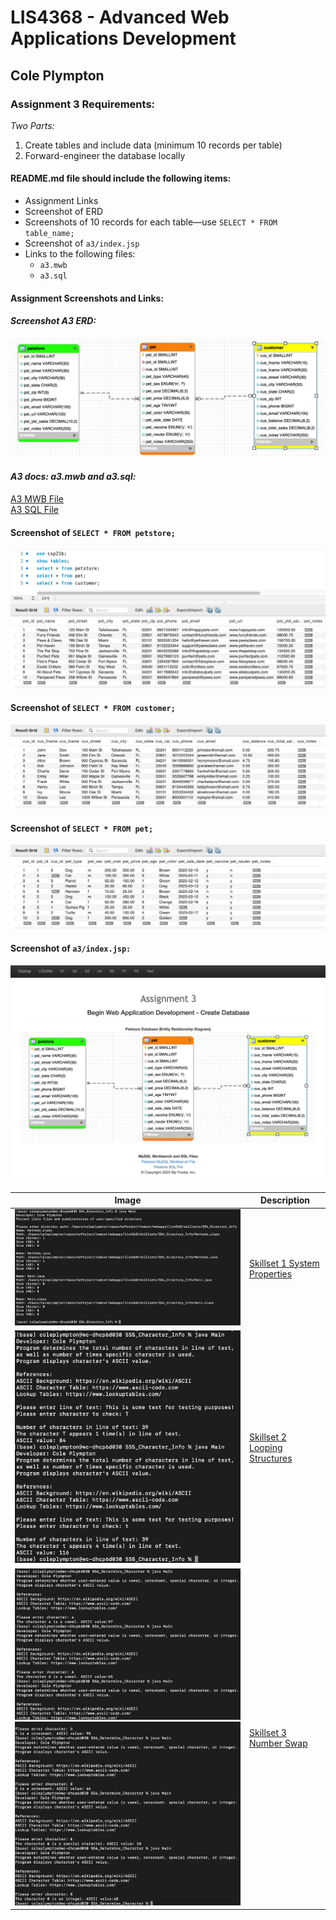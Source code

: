 # LIS4368 - Advanced Web Applications Development

## Cole Plympton

### Assignment 3 Requirements:

*Two Parts:*

1. Create tables and include data (minimum 10 records per table)
2. Forward-engineer the database locally

#### README.md file should include the following items:

* Assignment Links 
* Screenshot of ERD
* Screenshots of 10 records for each table—use `SELECT * FROM table_name;`
* Screenshot of `a3/index.jsp`
* Links to the following files:
  * `a3.mwb`
  * `a3.sql`

#### Assignment Screenshots and Links:

#### *Screenshot A3 ERD:*
![A3 ERD](img/a3.png "ERD based upon A3 Requirements")

#### *A3 docs: a3.mwb and a3.sql:*
[A3 MWB File](docs/a3.mwb "A3 ERD in .mwb format")  
[A3 SQL File](docs/a3.sql "A3 SQL Script")  

#### Screenshot of `SELECT * FROM petstore;`
![Petstore Records](img/petstore_records.png)

#### Screenshot of `SELECT * FROM customer;`
![Customer Records](img/customer_records.png)

#### Screenshot of `SELECT * FROM pet;`
![Pet Records](img/pet_records.png)

#### Screenshot of `a3/index.jsp:`
![A3 index.jsp](img/indexjsp.png)

| Image | Description |
|-------|-------------|
| ![Image](ss/ss4.png) | [Skillset 1 System Properties](../skillsets/SS4_Directory_Info/) |
| ![Image](ss/ss5.png) | [Skillset 2 Looping Structures](../skillsets/SS5_Character_Info/) |
| ![Image](ss/ss6_1.png) <br> ![Image](ss/ss6_2.png)  | [Skillset 3 Number Swap](../skillsets/SS6_Determine_Character/) |